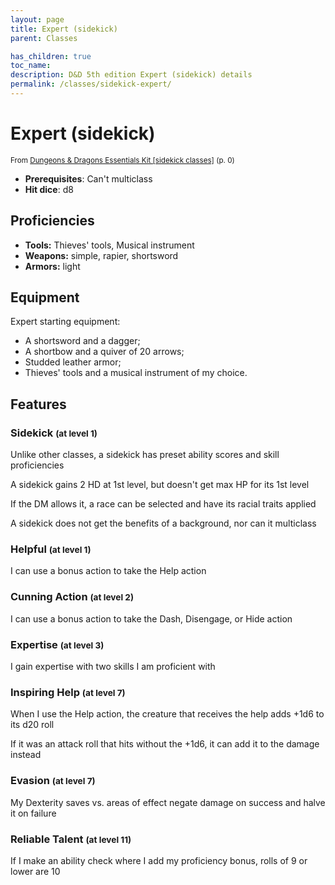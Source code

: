 ```yaml
---
layout: page
title: Expert (sidekick)
parent: Classes

has_children: true
toc_name: 
description: D&D 5th edition Expert (sidekick) details
permalink: /classes/sidekick-expert/
---
```


# Expert (sidekick)

<small>From <a target="_blank" href="https://dnd.wizards.com/products/tabletop-games/rpg-products/essentials-kit">Dungeons & Dragons Essentials Kit [sidekick classes]</a> (p. 0)</small>
- **Prerequisites**: Can't multiclass
- **Hit dice**: d8

## Proficiencies

- **Tools:** Thieves' tools, Musical instrument
- **Weapons:** simple, rapier, shortsword
- **Armors:** light

## Equipment


Expert starting equipment:

- A shortsword and a dagger;
- A shortbow and a quiver of 20 arrows;
- Studded leather armor;
- Thieves' tools and a musical instrument of my choice.

## Features

### Sidekick <small>(at level 1)</small>


Unlike other classes, a sidekick has preset ability scores and skill proficiencies

A sidekick gains 2 HD at 1st level, but doesn't get max HP for its 1st level

If the DM allows it, a race can be selected and have its racial traits applied

A sidekick does not get the benefits of a background, nor can it multiclass



### Helpful <small>(at level 1)</small>


I can use a bonus action to take the Help action



### Cunning Action <small>(at level 2)</small>


I can use a bonus action to take the Dash, Disengage, or Hide action



### Expertise <small>(at level 3)</small>


I gain expertise with two skills I am proficient with



### Inspiring Help <small>(at level 7)</small>


When I use the Help action, the creature that receives the help adds +1d6 to its d20 roll

If it was an attack roll that hits without the +1d6, it can add it to the damage instead



### Evasion <small>(at level 7)</small>


My Dexterity saves vs. areas of effect negate damage on success and halve it on failure



### Reliable Talent <small>(at level 11)</small>


If I make an ability check where I add my proficiency bonus, rolls of 9 or lower are 10


